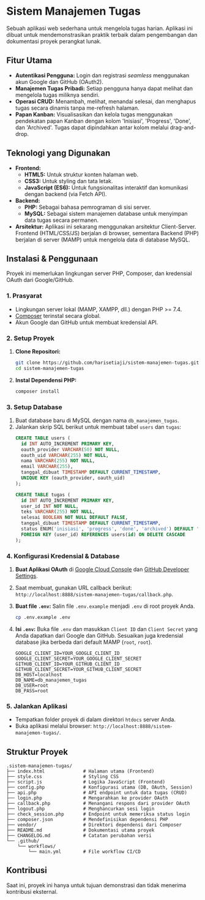 # Sistem Manajemen Tugas

Sebuah aplikasi web sederhana untuk mengelola tugas harian. Aplikasi ini dibuat untuk mendemonstrasikan praktik terbaik dalam pengembangan dan dokumentasi proyek perangkat lunak.

## Fitur Utama

- **Autentikasi Pengguna:** Login dan registrasi *seamless* menggunakan akun Google dan GitHub (OAuth2).
- **Manajemen Tugas Pribadi:** Setiap pengguna hanya dapat melihat dan mengelola tugas miliknya sendiri.
- **Operasi CRUD:** Menambah, melihat, menandai selesai, dan menghapus tugas secara dinamis tanpa me-refresh halaman.
- **Papan Kanban:** Visualisasikan dan kelola tugas menggunakan pendekatan papan Kanban dengan kolom 'Inisiasi', 'Progress', 'Done', dan 'Archived'. Tugas dapat dipindahkan antar kolom melalui drag-and-drop.

## Teknologi yang Digunakan

- **Frontend:**
  - **HTML5:** Untuk struktur konten halaman web.
  - **CSS3:** Untuk styling dan tata letak.
  - **JavaScript (ES6):** Untuk fungsionalitas interaktif dan komunikasi dengan backend (via Fetch API).
- **Backend:**
  - **PHP:** Sebagai bahasa pemrograman di sisi server.
  - **MySQL:** Sebagai sistem manajemen database untuk menyimpan data tugas secara permanen.
- **Arsitektur:** Aplikasi ini sekarang menggunakan arsitektur Client-Server. Frontend (HTML/CSS/JS) berjalan di browser, sementara Backend (PHP) berjalan di server (MAMP) untuk mengelola data di database MySQL.

## Instalasi & Penggunaan

Proyek ini memerlukan lingkungan server PHP, Composer, dan kredensial OAuth dari Google/GitHub.

### 1. Prasyarat
- Lingkungan server lokal (MAMP, XAMPP, dll.) dengan PHP >= 7.4.
- [Composer](https://getcomposer.org/) terinstal secara global.
- Akun Google dan GitHub untuk membuat kredensial API.

### 2. Setup Proyek
1.  **Clone Repositori:**
    ```bash
    git clone https://github.com/harisetiaji/sistem-manajemen-tugas.git
    cd sistem-manajemen-tugas
    ```

2.  **Instal Dependensi PHP:**
    ```bash
    composer install
    ```

### 3. Setup Database
1.  Buat database baru di MySQL dengan nama `db_manajemen_tugas`.
2.  Jalankan skrip SQL berikut untuk membuat tabel `users` dan `tugas`:
    ```sql
    CREATE TABLE users (
      id INT AUTO_INCREMENT PRIMARY KEY,
      oauth_provider VARCHAR(50) NOT NULL,
      oauth_uid VARCHAR(255) NOT NULL,
      nama VARCHAR(255) NOT NULL,
      email VARCHAR(255),
      tanggal_dibuat TIMESTAMP DEFAULT CURRENT_TIMESTAMP,
      UNIQUE KEY (oauth_provider, oauth_uid)
    );

    CREATE TABLE tugas (
      id INT AUTO_INCREMENT PRIMARY KEY,
      user_id INT NOT NULL,
      teks VARCHAR(255) NOT NULL,
      selesai BOOLEAN NOT NULL DEFAULT FALSE,
      tanggal_dibuat TIMESTAMP DEFAULT CURRENT_TIMESTAMP,
      status ENUM('inisiasi', 'progress', 'done', 'archived') DEFAULT 'inisiasi',
      FOREIGN KEY (user_id) REFERENCES users(id) ON DELETE CASCADE
    );
    ```

### 4. Konfigurasi Kredensial & Database
1.  **Buat Aplikasi OAuth** di [Google Cloud Console](https://console.cloud.google.com/apis/credentials) dan [GitHub Developer Settings](https://github.com/settings/developers).
2.  Saat membuat, gunakan URL callback berikut: `http://localhost:8888/sistem-manajemen-tugas/callback.php`.
3.  **Buat file `.env`:** Salin file `.env.example` menjadi `.env` di root proyek Anda.
    ```bash
    cp .env.example .env
    ```
4.  **Isi `.env`:** Buka file `.env` dan masukkan `Client ID` dan `Client Secret` yang Anda dapatkan dari Google dan GitHub. Sesuaikan juga kredensial database jika berbeda dari default MAMP (`root`, `root`).

    ```
    GOOGLE_CLIENT_ID=YOUR_GOOGLE_CLIENT_ID
    GOOGLE_CLIENT_SECRET=YOUR_GOOGLE_CLIENT_SECRET
    GITHUB_CLIENT_ID=YOUR_GITHUB_CLIENT_ID
    GITHUB_CLIENT_SECRET=YOUR_GITHUB_CLIENT_SECRET
    DB_HOST=localhost
    DB_NAME=db_manajemen_tugas
    DB_USER=root
    DB_PASS=root
    ```

### 5. Jalankan Aplikasi
- Tempatkan folder proyek di dalam direktori `htdocs` server Anda.
- Buka aplikasi melalui browser: `http://localhost:8888/sistem-manajemen-tugas/`.

## Struktur Proyek

```
.sistem-manajemen-tugas/
├── index.html              # Halaman utama (Frontend)
├── style.css               # Styling CSS
├── script.js               # Logika JavaScript (Frontend)
├── config.php              # Konfigurasi utama (DB, OAuth, Session)
├── api.php                 # API endpoint untuk data tugas (CRUD)
├── login.php               # Mengarahkan ke provider OAuth
├── callback.php            # Menangani respons dari provider OAuth
├── logout.php              # Menghancurkan sesi login
├── check_session.php       # Endpoint untuk memeriksa status login
├── composer.json           # Mendefinisikan dependensi PHP
├── vendor/                 # Direktori dependensi dari Composer
├── README.md               # Dokumentasi utama proyek
├── CHANGELOG.md            # Catatan perubahan versi
└── .github/
    └── workflows/
        └── main.yml        # File workflow CI/CD
```

## Kontribusi

Saat ini, proyek ini hanya untuk tujuan demonstrasi dan tidak menerima kontribusi eksternal.